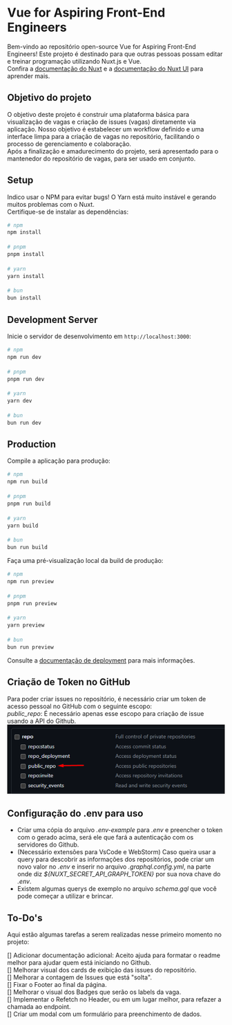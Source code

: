 # Vue for Aspiring Front-End Engineers

Bem-vindo ao repositório open-source Vue for Aspiring Front-End Engineers! Este projeto é destinado para que outras pessoas possam editar e treinar programação utilizando Nuxt.js e Vue.  
Confira a [documentação do Nuxt](https://nuxt.com/docs/getting-started/introduction) e a [documentação do Nuxt UI](https://ui.nuxt.com) para aprender mais.

## Objetivo do projeto
O objetivo deste projeto é construir uma plataforma básica para visualização de vagas e criação de issues (vagas) diretamente via aplicação. Nosso objetivo é estabelecer um workflow definido e uma interface limpa para a criação de vagas no repositório, facilitando o processo de gerenciamento e colaboração.  
Após a finalização e amadurecimento do projeto, será apresentado para o mantenedor do repositório de vagas, para ser usado em conjunto.

## Setup

Indico usar o NPM para evitar bugs! O Yarn está muito instável e gerando muitos problemas com o Nuxt.   
Certifique-se de instalar as dependências:  

```bash
# npm
npm install

# pnpm
pnpm install

# yarn
yarn install

# bun
bun install
```

## Development Server

Inicie o servidor de desenvolvimento em `http://localhost:3000`:

```bash
# npm
npm run dev

# pnpm
pnpm run dev

# yarn
yarn dev

# bun
bun run dev
```

## Production

Compile a aplicação para produção:

```bash
# npm
npm run build

# pnpm
pnpm run build

# yarn
yarn build

# bun
bun run build
```

Faça uma pré-visualização local da build de produção:
```bash
# npm
npm run preview

# pnpm
pnpm run preview

# yarn
yarn preview

# bun
bun run preview
```

Consulte a [documentação de deployment](https://nuxt.com/docs/getting-started/deployment) para mais informações.

## Criação de Token no GitHub  
Para poder criar issues no repositório, é necessário criar um token de acesso pessoal no GitHub com o seguinte escopo:   
_public_repo_: É necessário apenas esse escopo para criação de issue usando a API do Github.
![img.png](img.png)

## Configuração do .env para uso
- Criar uma cópia do arquivo _.env-example_ para _.env_ e preencher o token com o gerado acima, será ele que fará a autenticação com os servidores do Github.
- (Necessário extensões para VsCode e WebStorm) Caso queira usar a query para descobrir as informações dos repositórios, pode criar um novo valor no _.env_ e inserir no arquivo _.graphql.config.yml_, na parte onde diz _${NUXT_SECRET_API_GRAPH_TOKEN}_ por sua nova chave do _.env_.
- Existem algumas querys de exemplo no arquivo _schema.gql_ que você pode começar a utilizar e brincar. 

## To-Do's 
Aqui estão algumas tarefas a serem realizadas nesse primeiro momento no projeto:

[] Adicionar documentação adicional: Aceito ajuda para formatar o readme melhor para ajudar quem está iniciando no Github.  
[] Melhorar visual dos cards de exibição das issues do repositório.   
[] Melhorar a contagem de Issues que está "solta".  
[] Fixar o Footer ao final da página.  
[] Melhorar o visual dos Badges que serão os labels da vaga.  
[] Implementar o Refetch no Header, ou em um lugar melhor, para refazer a chamada ao endpoint.  
[] Criar um modal com um formulário para preenchimento de dados.
